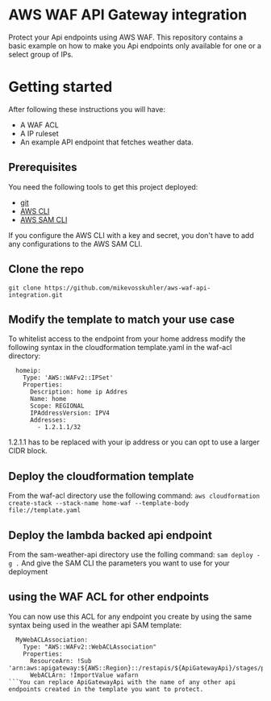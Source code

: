 # AWS WAF API Gateway integration
Protect your Api endpoints using AWS WAF. 
This repository contains a basic example on how to make you Api endpoints only available for one or a select group of IPs. 

# Getting started
After following these instructions you will have:
- A WAF ACL
- A IP ruleset
- An example API endpoint that fetches weather data. 

## Prerequisites
You need the following tools to get this project deployed:
- [git](https://git-scm.com/downloads)
- [AWS CLI](https://aws.amazon.com/cli/)
- [AWS SAM CLI](https://docs.aws.amazon.com/serverless-application-model/latest/developerguide/serverless-sam-cli-install.html)

If you configure the AWS CLI with a key and secret, you don't have to add any configurations to the AWS SAM CLI. 

## Clone the repo
`git clone https://github.com/mikevosskuhler/aws-waf-api-integration.git`

## Modify the template to match your use case
To whitelist access to the endpoint from your home address modify the following syntax in the cloudformation template.yaml in the waf-acl directory:
```
  homeip:
    Type: 'AWS::WAFv2::IPSet'
    Properties:
      Description: home ip Addres
      Name: home
      Scope: REGIONAL
      IPAddressVersion: IPV4
      Addresses:
        - 1.2.1.1/32
```

1.2.1.1 has to be replaced with your ip address or you can opt to use a larger CIDR block.

## Deploy the cloudformation template
From the waf-acl directory use the following command:
`aws cloudformation create-stack --stack-name home-waf --template-body file://template.yaml`

## Deploy the lambda backed api endpoint
From the sam-weather-api directory use the folling command:
`sam deploy -g .`
And give the SAM CLI the parameters you want to use for your deployment

## using the WAF ACL for other endpoints
You can now use this ACL for any endpoint you create by using the same syntax being used in the weather api SAM template:
```
  MyWebACLAssociation:
    Type: "AWS::WAFv2::WebACLAssociation"
    Properties:
      ResourceArn: !Sub 'arn:aws:apigateway:${AWS::Region}::/restapis/${ApiGatewayApi}/stages/prod'
      WebACLArn: !ImportValue wafarn
```You can replace ApiGatewayApi with the name of any other api endpoints created in the template you want to protect. 
